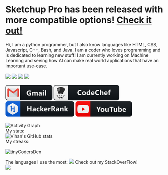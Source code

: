 # Sketchup Pro has been released with more compatible options! [Check it out!](https://github.com/tinyCodersDen/Sketchup-Pro)
Hi, I am a python programmer, but I also know languages like HTML, CSS, Javascript, C++, Bash, and Java. I am a coder who loves programming and is dedicated to learning new stuff!  I am currently working on Machine Learning and seeing how AI can make real world applications that have an important use-case.
<br>
<br>
![](https://komarev.com/ghpvc/?username=tinyCodersDen&color=blue)
![](https://img.shields.io/badge/OS-Windows&nbsp;10-informational?style=flat&logo=windows&logoColor=blue&color=0C7DBE)
![](https://img.shields.io/badge/Editor-VS&nbsp;Code-informational?style=flat&logo=visual-studio-code&logoColor=blue&color=0C7DBE)
![](https://img.shields.io/badge/Shell-Terminal-informational?style=flat&logo=windows-terminal&logoColor=blue&color=0C7DBE)
<br>
<br>
[<img src='https://raw.githubusercontent.com/MikeCodesDotNET/ColoredBadges/master/png/social/gmail%402x.png' height='49px'>](mailto:vihan.raval1@gmail.com)
[<img src='https://raw.githubusercontent.com/MikeCodesDotNET/ColoredBadges/master/png/dev/services/codechef%402x.png' width='210px'>](https://www.codechef.com/users/vihrav140)
[<img src='https://raw.githubusercontent.com/MikeCodesDotNET/ColoredBadges/master/png/dev/services/hackerrank%402x.png' width='220px'>](https://www.hackerrank.com/vihan_raval1)
[<img src='https://raw.githubusercontent.com/MikeCodesDotNET/ColoredBadges/master/png/streaming/youtube%402x.png' height='49px'>](https://www.youtube.com/channel/UCcYaT59XcMxI9X3UDlVkZDA)
<br>
<br>
![Activity Graph](https://activity-graph.herokuapp.com/graph?username=tinyCodersDen&theme=github)
<br>
My stats:
<br>
![Vihan's GitHub stats](https://github-readme-stats.vercel.app/api?username=tinycodersden&show_icons=true&count_private=true&hide_title=true)
<br>
My streaks:
<br>
<p><img align="center" src="https://github-readme-streak-stats.herokuapp.com/?user=tinyCodersDen&" alt="tinyCodersDen" /></p>
The languages I use the most:
<img src="https://github-readme-stats.vercel.app/api/top-langs/?username=tinyCodersDen&layout=compact"/>
Check out my StackOverFlow!
<br>
<a href="https://stackoverflow.com/users/16168925/viperstream?tab=profile"><img src="https://github-readme-stackoverflow.vercel.app/?userID=16168925&theme=dark" /></a>
<!-- Here are some ideas to get you started:

- 🔭 I currently working on ...
- 🌱 I’m currently learning ...
- 👯 I’m looking to collaborate on ...
- 🤔 I’m looking for help with ...
- 💬 Ask me about ...
- 📫 How to reach me: ...
- 😄 Pronouns: ...
- ⚡ Fun fact: ...
--> -->
